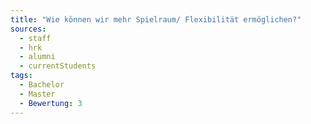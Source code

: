 ```yaml
---
title: "Wie können wir mehr Spielraum/ Flexibilität ermöglichen?"
sources:
  - staff
  - hrk
  - alumni
  - currentStudents
tags:
  - Bachelor
  - Master
  - Bewertung: 3
---
```

